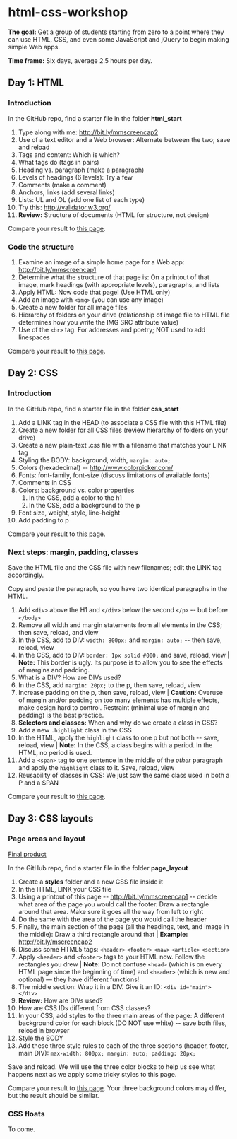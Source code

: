 html-css-workshop
=================

**The goal:** Get a group of students starting from zero to a point where they can use HTML, CSS, and even some JavaScript and jQuery to begin making simple Web apps.

**Time frame:** Six days, average 2.5 hours per day.

## Day 1: HTML

### Introduction

In the GitHub repo, find a starter file in the folder **html_start**

1. Type along with me: http://bit.ly/mmscreencap2 
2. Use of a text editor and a Web browser: Alternate between the two; save and reload
3. Tags and content: Which is which?
4. What tags do (tags in pairs)
5. Heading vs. paragraph (make a paragraph)
6. Levels of headings (6 levels): Try a few
7. Comments (make a comment)
8. Anchors, links (add several links)
9. Lists: UL and OL (add one list of each type)
10. Try this: http://validator.w3.org/ 
11. **Review:** Structure of documents (HTML for structure, not design)

Compare your result to [this page](http://macloo.github.io/html-css-workshop/resources/html/first.html).

### Code the structure

1. Examine an image of a simple home page for a Web app: http://bit.ly/mmscreencap1 
2. Determine what the structure of that page is: On a printout of that image, mark headings (with appropriate levels), paragraphs, and lists
3. Apply HTML: Now code that page! (Use HTML only) 
4. Add an image with `<img>` (you can use any image)
5. Create a new folder for all image files 
6. Hierarchy of folders on your drive (relationship of image file to HTML file determines how you write the IMG SRC attribute value)
7. Use of the `<br>` tag: For addresses and poetry; NOT used to add linespaces

Compare your result to [this page](http://macloo.github.io/html-css-workshop/page_layout/start.html).

## Day 2: CSS

### Introduction

In the GitHub repo, find a starter file in the folder **css_start**

1. Add a LINK tag in the HEAD (to associate a CSS file with this HTML file) 
2. Create a new folder for all CSS files (review hierarchy of folders on your drive)
3. Create a new plain-text .css file with a filename that matches your LINK tag
4. Styling the BODY: background, width, `margin: auto;` 
5. Colors (hexadecimal) -- http://www.colorpicker.com/ 
6. Fonts: font-family, font-size (discuss limitations of available fonts)
7. Comments in CSS
8. Colors: background vs. color properties 
    1. In the CSS, add a color to the h1
    1. In the CSS, add a background to the p 
9. Font size, weight, style, line-height
10. Add padding to p

Compare your result to [this page](http://macloo.github.io/html-css-workshop/resources/applied_css/simple.html).

### Next steps: margin, padding, classes

Save the HTML file and the CSS file with new filenames; edit the LINK tag accordingly.

Copy and paste the paragraph, so you have two identical paragraphs in the HTML.

1. Add `<div>` above the H1 and `</div>` below the second `</p>` -- but before `</body>`
2. Remove all width and margin statements from all elements in the CSS; then save, reload, and view
3. In the CSS, add to DIV: `width: 800px;` and `margin: auto;` -- then save, reload, view
4. In the CSS, add to DIV: `border: 1px solid #000;` and save, reload, view | **Note:** This border is ugly. Its purpose is to allow you to see the effects of margins and padding.
5. What is a DIV? How are DIVs used? 
6. In the CSS, add `margin: 20px;` to the p, then save, reload, view
7. Increase padding on the p, then save, reload, view | **Caution:** Overuse of margin and/or padding on too many elements has multiple effects, make design hard to control. Restraint (minimal use of margin and padding) is the best practice.
8. **Selectors and classes:** When and why do we create a class in CSS?
9. Add a new `.highlight` class in the CSS
10. In the HTML, apply the `highlight` class to one p but not both -- save, reload, view | **Note:** In the CSS, a class begins with a period. In the HTML, no period is used.
11. Add a `<span>` tag to one sentence in the middle of the _other_ paragraph and apply the `highlight` class to it. Save, reload, view
12. Reusability of classes in CSS: We just saw the same class used in both a P and a SPAN

Compare your result to [this page](http://macloo.github.io/html-css-workshop/resources/applied_css/more.html).

## Day 3: CSS layouts

### Page areas and layout

[Final product](http://macloo.github.io/html-css-workshop/resources/page_layout/second.html)

In the GitHub repo, find a starter file in the folder **page_layout**

1. Create a **styles** folder and a new CSS file inside it
2. In the HTML, LINK your CSS file
3. Using a printout of this page -- http://bit.ly/mmscreencap1 -- decide what area of the page you would call the footer. Draw a rectangle around that area. Make sure it goes all the way from left to right
4. Do the same with the area of the page you would call the header
5. Finally, the main section of the page (all the headings, text, and image in the middle): Draw a third rectangle around that | **Example:** http://bit.ly/mscreencap2
6. Discuss some HTML5 tags: `<header>` `<footer>` `<nav>` `<article>` `<section>`
7. Apply `<header>` and `<footer>` tags to your HTML now. Follow the rectangles you drew | **Note:** Do not confuse `<head>` (which is on every HTML page since the beginning of time) and `<header>` (which is new and optional) — they have different functions!
8. The middle section: Wrap it in a DIV. Give it an ID: `<div id="main"> </div>` 
9. **Review:** How are DIVs used?
10. How are CSS IDs different from CSS classes?
11. In your CSS, add styles to the three main areas of the page: A different background color for each block (DO NOT use white) -- save both files, reload in browser
12. Style the BODY
13. Add these three style rules to each of the three sections (header, footer, main DIV): `max-width: 800px; margin: auto; padding: 20px;`

Save and reload. We will use the three color blocks to help us see what happens next as we apply some tricky styles to this page.

Compare your result to [this page](http://macloo.github.io/html-css-workshop/resources/page_layout/first.html). Your three background colors may differ, but the result should be similar.

### CSS floats

To come.

